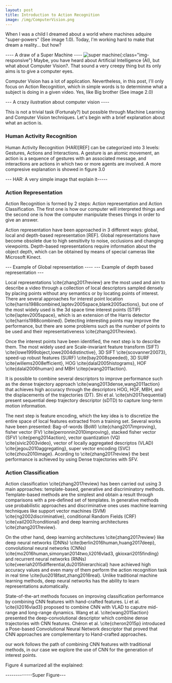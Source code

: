 ```yaml
---
layout: post
title: Introduction to Action Recognition
image: /img/ComputerVision.png
---
```


When I was a child I dreamed about a world where machines adquire "super-powers" (See image 1.0). 
Today, I'm working hard to make that dream a reality... but how?

---- A draw of a Super Machine ---- 
![super machine](/img/ComputerVision.png){:class="img-responsive"}
Maybe, you have heard about Artificial Intelligence (AI), but what about Computer Vision?. That sound a very creepy thing but its only aims is to give a computer eyes. 

Computer Vision has a lot of application. Nevertheless, in this post, I'll only focus on Action Recognition, which in simple words is to determinme what a subject is doing in a given video. Yes, like Big brother (See image 2.0)

--- A crazy ilustration about computer vision ----


This is not a trivial task (Fortunaly?) but possible through  Machine Learning and Computer Vision techniques. Let's begin with a brief explanation about what an action is. 

### Human Activity Recognition
Human Activity Recognition (HAR)[REF] can be categorized into 3 levels: Gestures, Actions and Interactions. A gesture is an atomic movement, an action is a sequence of gestures with an associated message, and interactions are actions in which two or more agents are involved. A more compresive explanation is showed in figure 3.0


--- HAR: A very simple image that explain it----- 
### Action Representation
Action Recognition is formed by 2 steps: Action representation and Action Classification. The first one is how our computer will interpreted things and the second one is how the computer manipulate theses things in order to give an answer. 

Action representation have been approached in 3 different ways: global, local and depth-based representation [REF]. Global representations have become obsolete due to high sensitivity to noise, occlusions and changing viewpoints. Depth-based representations require information about the object depth, which can be obtained by means of special cameras like Microsoft Kinect.

--- Example of Global representation ----
--- Example of depth based representation --- 

Local representations \cite{zhang2017review} are the most used and aim to describe a video through a collection of local descriptors sampled densely by placing points without any semantics or by locating points of interest. There are several approaches for  interest point location \cite{harris1988combined,laptev2005space,blank2005actions}, but one of the most widely used is the 3d space time interest points (STIP) \cite{laptev2005space}, which is an extension of the Harris detector \cite{harris1988combined}. Detecting interesting points may improve the performance, but there are some problems such as the number of points to be used and their representativeness \cite{zhang2017review}. 

Once the interest points have been identified, the next step is to describe them. The most widely used are Scale-invariant feature transform (SIFT) \cite{lowe1999object,lowe2004distinctive}, 3D SIFT \cite{scovanner20073},  speed-up robust features (SURF) \cite{bay2008speeded}, 3D SURF \cite{willems2008efficient},  HOG \cite{dalal2005histograms}, HOF \cite{dalal2006human} and  MBH \citep{wang2011action}. 

It is possible to combine several descriptors to improve performance such as the dense trajectory approach \cite{wang2013dense,wang2011action} that achieves high accuracy through the descriptors HOG, HOF, MBH, and the displacements of the trajectories (DT). Shi et al. \cite{shi2017sequential} present sequential deep trajectory descriptor (sDTD) to capture long-term motion information.

The next step is feature encoding, which the key idea is to discretize the entire space of local features extracted from a training set. Several works have been presented: Bag-of-words (BoW) \cite{chang2017improving}, fisher vector (FV) \cite{perronnin2010improving}, stacked fisher vector (SFV) \cite{peng2014action}, vector quantization (VQ) \cite{sivic2003video}, vector of locally aggregated descriptos (VLAD) \cite{jegou2010aggregating}, super vector encoding (SVC) \cite{zhou2010image}. Acording to \cite{zhang2017review} the best performance is achieved by using Dense trajectories with SFV. 

### Action Classification

Action classification \cite{zhang2017review} has been carried out using 3 main approaches: template-based, generative and discriminatory methods. Template-based methods are the simplest and obtain a result through comparisons with a pre-defined set of templates. In generative methods use probabilistic approaches and discriminative ones uses machine learning techniques like support vector machines (SVM) \cite{ng2002discriminative}, conditional Random Fields (CRF) \cite{vail2007conditional} and deep learning architectures \cite{zhang2017review}. 

On the other hand, deep learning architectures \cite{zhang2017review} like deep neural networks (DNNs) \cite{berlin2016human,huang2017deep}, convolutional neural networks (CNNs) \cite{mo2016human,simonyan2014two,li2016vlad3, gkioxari2015finding} and recurrent neural networks (RNNs) \cite{veeriah2015differential,du2015hierarchical} have achieved high accuracy values and even many of them perform the action recognition task in real time \cite{luo2018fast,zhang2016real}. Unlike traditional machine learning methods, deep neural networks has the ability to learn representations automatically.

State-of-the-art methods focuses on improving classification performance by combining CNN features with hand-crafted features. Li et al. \cite{li2016vlad3} proposed to combine CNN with VLAD to caputre mid-range and long-range dynamics. Wang et al. \cite{wang2015action} presented the deep-convolutional descriptor which combine dense trajectories with CNN features. Chéron et al. \cite{cheron2015p} introduced a Pose-based Convolutional Neural Network descriptor that proved that CNN approaches are complementary to Hand-crafted approaches.  

our work follows the path of combining CNN features with traditional methods, in our case we explore the use of CNN for the generation of interest points. 

Figure 4 sumarized all the explained:

-------------Super Figure--- 

